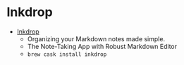# Inkdrop
- [Inkdrop](https://www.inkdrop.info/)
  -  Organizing your Markdown notes made simple.
  - The Note-Taking App with Robust Markdown Editor
  - `brew cask install inkdrop`
